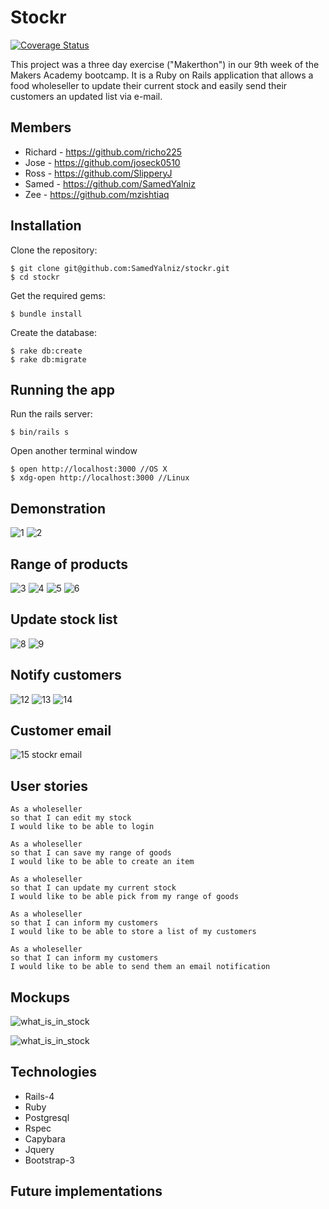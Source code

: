 Stockr
======
[![Coverage Status](https://coveralls.io/repos/github/SamedYalniz/stockr/badge.svg?branch=master)](https://coveralls.io/github/SamedYalniz/stockr?branch=master)

This project was a three day exercise ("Makerthon") in our 9th week of the Makers Academy bootcamp. It is a Ruby on Rails application that allows a food wholeseller to update their current stock and easily send their customers an updated list via e-mail.

Members
-------
* Richard - https://github.com/richo225
* Jose - https://github.com/joseck0510
* Ross - https://github.com/SlipperyJ
* Samed - https://github.com/SamedYalniz
* Zee - https://github.com/mzishtiaq

Installation
------------
Clone the repository:
```
$ git clone git@github.com:SamedYalniz/stockr.git
$ cd stockr
```
Get the required gems:
```
$ bundle install
```
Create the database:
```
$ rake db:create
$ rake db:migrate
```

Running the app
---------------
Run the rails server:
```
$ bin/rails s
```
Open another terminal window
```
$ open http://localhost:3000 //OS X
$ xdg-open http://localhost:3000 //Linux
```

Demonstration
-------------
![1](https://cloud.githubusercontent.com/assets/18379191/18225584/fab6d716-71ed-11e6-8347-8ff95c315346.png)
![2](https://cloud.githubusercontent.com/assets/18379191/18225585/fab8ce5e-71ed-11e6-9a3c-dd7377a30acd.png)

Range of products
-----------------
![3](https://cloud.githubusercontent.com/assets/18379191/18225586/fab98d3a-71ed-11e6-8463-6e173aab88cf.png)
![4](https://cloud.githubusercontent.com/assets/18379191/18225587/fab9e0fa-71ed-11e6-9ce8-68d9ba95e23b.png)
![5](https://cloud.githubusercontent.com/assets/18379191/18225589/fabe0270-71ed-11e6-9706-2ee6d08452ed.png)
![6](https://cloud.githubusercontent.com/assets/18379191/18225588/fabae482-71ed-11e6-85a4-b580bc7ca518.png)

Update stock list
-----------------
![8](https://cloud.githubusercontent.com/assets/18379191/18225590/fac81c06-71ed-11e6-93c1-0c82daa4bd8d.png)
![9](https://cloud.githubusercontent.com/assets/18379191/18225591/facbe5c0-71ed-11e6-83da-ade173c3ab4f.png)

Notify customers
---------------
![12](https://cloud.githubusercontent.com/assets/18379191/18225594/fad0f5d8-71ed-11e6-8e4a-9b290135240a.png)
![13](https://cloud.githubusercontent.com/assets/18379191/18225595/fad2d8e4-71ed-11e6-8f61-315af02fdc4b.png)
![14](https://cloud.githubusercontent.com/assets/18379191/18225596/fad9c622-71ed-11e6-99c2-47a43e3db9cd.png)

Customer email
--------------
![15 stockr email](https://cloud.githubusercontent.com/assets/18379191/18225597/fade48c8-71ed-11e6-9979-18809e1d8731.PNG)

User stories
------------
```
As a wholeseller
so that I can edit my stock
I would like to be able to login

As a wholeseller
so that I can save my range of goods
I would like to be able to create an item

As a wholeseller
so that I can update my current stock
I would like to be able pick from my range of goods

As a wholeseller
so that I can inform my customers
I would like to be able to store a list of my customers

As a wholeseller
so that I can inform my customers
I would like to be able to send them an email notification
```

Mockups
-------
![what_is_in_stock](https://cloud.githubusercontent.com/assets/9626479/18095879/4f7cb368-6ed0-11e6-88e8-7039f748f364.jpg)

![what_is_in_stock](https://cloud.githubusercontent.com/assets/18379191/18093101/b4aa367a-6ec6-11e6-93f1-9f8ed8e988e9.png)

Technologies
------------
* Rails-4
* Ruby
* Postgresql
* Rspec
* Capybara
* Jquery
* Bootstrap-3

Future implementations
----------------------

